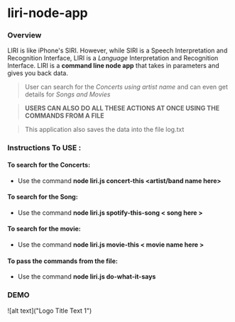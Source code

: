 # liri-node-app
### Overview
 LIRI is like iPhone's SIRI. However, while SIRI is a Speech Interpretation and Recognition Interface, LIRI is a _Language_ Interpretation and Recognition Interface.
 LIRI is a __command line node app__ that takes in parameters and gives you back data.
>User can search for the  _Concerts using artist name_ and can even get details for _Songs and Movies_

>__USERS CAN ALSO DO ALL THESE ACTIONS AT ONCE USING THE COMMANDS FROM A FILE__

>This application also saves the data into the file log.txt

### Instructions To USE :

#### To search for the Concerts:
* Use the command __node liri.js concert-this <artist/band name here>__

#### To search for the Song:
* Use the command __node liri.js spotify-this-song < song here >__

#### To search for the movie:
* Use the command __node liri.js movie-this < movie name here >__

#### To pass the commands from the file:
* Use the command __node liri.js do-what-it-says__

### DEMO
![alt text]("Logo Title Text 1")



